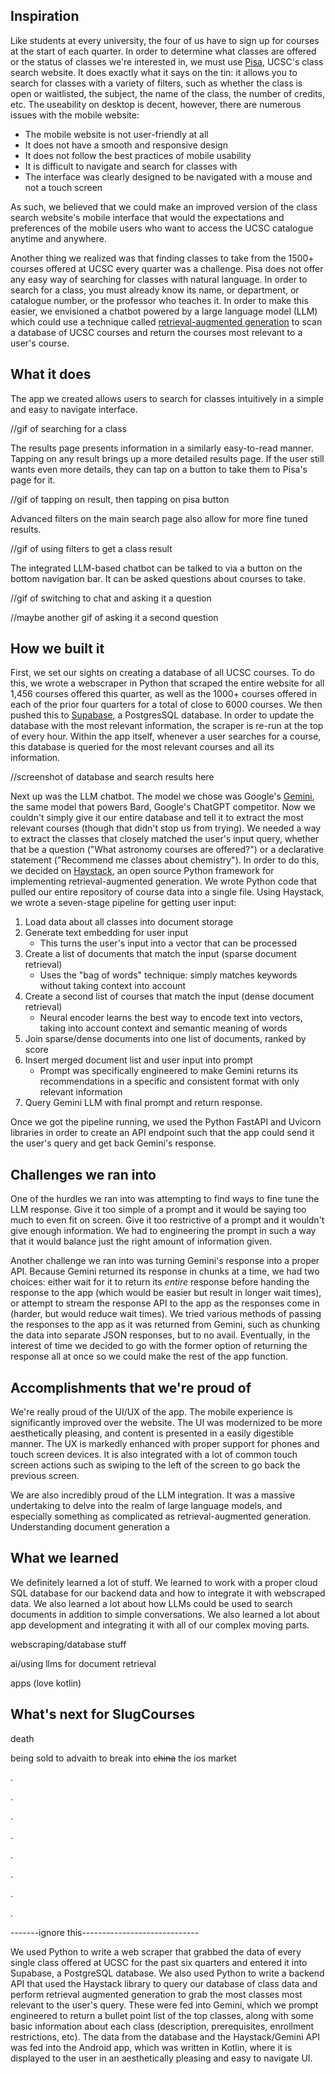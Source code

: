 ## Inspiration

Like students at every university, the four of us have to sign up for courses at the start of each quarter. In order to determine what classes are offered or the status of classes we're interested in, we must use [Pisa](https://pisa.ucsc.edu/class_search/), UCSC's class search website. It does exactly what it says on the tin: it allows you to search for classes with a variety of filters, such as whether the class is open or waitlisted, the subject, the name of the class, the number of credits, etc. The useability on desktop is decent, however, there are numerous issues with the mobile website:


* The mobile website is not user-friendly at all
* It does not have a smooth and responsive design
* It does not follow the best practices of mobile usability
* It is difficult to navigate and search for classes with
* The interface was clearly designed to be navigated with a mouse and not a touch screen


As such, we believed that we could make an improved version of the class search website's mobile interface that would the expectations and preferences of the mobile users who want to access the UCSC catalogue anytime and anywhere. 

Another thing we realized was that finding classes to take from the 1500+ courses offered at UCSC every quarter was a challenge. Pisa does not offer any easy way of searching for classes with natural language. In order to search for a class, you must already know its name, or department, or catalogue number, or the professor who teaches it. In order to make this easier, we envisioned a chatbot powered by a large language model (LLM) which could use a technique called [retrieval-augmented generation](https://blogs.nvidia.com/blog/what-is-retrieval-augmented-generation/) to scan a database of UCSC courses and return the courses most relevant to a user's course. 


## What it does

The app we created allows users to search for classes intuitively in a simple and easy to navigate interface.

//gif of searching for a class

The results page presents information in a similarly easy-to-read manner. Tapping on any result brings up a more detailed results page. If the user still wants even more details, they can tap on a button to take them to Pisa's page for it.

//gif of tapping on result, then tapping on pisa button

Advanced filters on the main search page also allow for more fine tuned results.

//gif of using filters to get a class result

The integrated LLM-based chatbot can be talked to via a button on the bottom navigation bar. It can be asked questions about courses to take.

//gif of switching to chat and asking it a question

//maybe another gif of asking it a second question








## How we built it

First, we set our sights on creating a database of all UCSC courses. To do this, we wrote a webscraper in Python that scraped the entire website for all 1,456 courses offered this quarter, as well as the 1000+ courses offered in each of the prior four quarters for a total of close to 6000 courses. We then pushed this to [Supabase](https://supabase.com/), a PostgresSQL database. In order to update the database with the most relevant information, the scraper is re-run at the top of every hour. Within the app itself, whenever a user searches for a course, this database is queried for the most relevant courses and all its information. 

//screenshot of database and search results here

Next up was the LLM chatbot. The model we chose was Google's [Gemini](https://blog.google/technology/ai/google-gemini-ai/), the same model that powers Bard, Google's ChatGPT competitor. Now we couldn't simply give it our entire database and tell it to extract the most relevant courses (though that didn't stop us from trying). We needed a way to extract the classes that closely matched the user's input query, whether that be a question ("What astronomy courses are offered?") or a declarative statement ("Recommend me classes about chemistry"). In order to do this, we decided on [Haystack](https://haystack.deepset.ai/), an open source Python framework for implementing retrieval-augmented generation. We wrote Python code that pulled our entire repository of course data into a single file. Using Haystack, we wrote a seven-stage pipeline for getting user input:

1. Load data about all classes into document storage 
2. Generate text embedding for user input
    * This turns the user's input into a vector that can be processed 
3. Create a list of documents that match the input (sparse document retrieval) 
    * Uses the "bag of words" technique: simply matches keywords without taking context into account
4. Create a second list of courses that match the input (dense document retrieval) 
    * Neural encoder learns the best way to encode text into vectors, taking into account context and semantic meaning of words
5. Join sparse/dense documents into one list of documents, ranked by score
6. Insert merged document list and user input into prompt
    * Prompt was specifically engineered to make Gemini returns its recommendations in a specific and consistent format with only relevant information
7. Query Gemini LLM with final prompt and return response. 

Once we got the pipeline running, we used the Python FastAPI and Uvicorn libraries in order to create an API endpoint such that the app could send it the user's query and get back Gemini's response. 


## Challenges we ran into

One of the hurdles we ran into was attempting to find ways to fine tune the LLM response. Give it too simple of a prompt and it would be saying too much to even fit on screen. Give it too restrictive of a prompt and it wouldn't give enough information. We had to engineering the prompt in such a way that it would balance just the right amount of information given.

Another challenge we ran into was turning Gemini's response into a proper API. Because Gemini returned its response in chunks at a time, we had two choices: either wait for it to return its *entire* response before handing the response to the app (which would be easier but result in longer wait times), or attempt to stream the response API to the app as the responses come in (harder, but would reduce wait times). We tried various methods of passing the responses to the app as it was returned from Gemini, such as chunking the data into separate JSON responses, but to no avail. Eventually, in the interest of time we decided to go with the former option of returning the response all at once so we could make the rest of the app function. 

## Accomplishments that we're proud of

We're really proud of the UI/UX of the app. The mobile experience is significantly improved over the website. The UI was modernized to be more aesthetically pleasing, and content is presented in a easily digestible manner. The UX is markedly enhanced with proper support for phones and touch screen devices. It is also integrated with a lot of common touch screen actions such as swiping to the left of the screen to go back the previous screen. 

We are also incredibly proud of the LLM integration. It was a massive undertaking to delve into the realm of large language models, and especially something as complicated as retrieval-augmented generation. Understanding document generation a


## What we learned

We definitely learned a lot of stuff. We learned to work with a proper cloud SQL database for our backend data and how to integrate it with webscraped data. We also learned a lot about how LLMs could be used to search documents in addition to simple conversations. We also learned a lot about app development and integrating it with all of our complex moving parts. 

webscraping/database stuff

ai/using llms for document retrieval

apps (love kotlin)


## What's next for SlugCourses

death

being sold to advaith to break into ~~china~~ the ios market

.

.

.

.

.

.

.

.

-------ignore this-----------------------------


We used Python to write a web scraper that grabbed the data of every single class offered at UCSC for the past six quarters and entered it into Supabase, a PostgreSQL database. We also used Python to write a backend API that used the Haystack library to query our database of class data and perform retrieval augmented generation to grab the most classes most relevant to the user's query. These were fed into Gemini, which we prompt engineered to return a bullet point list of the top classes, along with some basic information about each class (description, prerequisites, enrollment restrictions, etc). The data from the database and the Haystack/Gemini API was fed into the Android app, which was written in Kotlin, where it is displayed to the user in an aesthetically pleasing and easy to navigate UI.